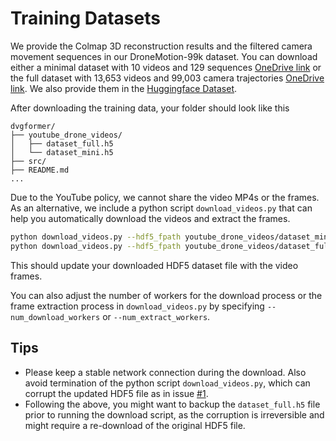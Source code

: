 # Training Datasets

We provide the Colmap 3D reconstruction results and the filtered camera movement sequences in our DroneMotion-99k dataset. You can download either a minimal dataset with 10 videos and 129 sequences [OneDrive link](https://1drv.ms/u/c/dfb1b9d32643ecdc/ERIEM1bBgvVHtqgyN4T-7qoBmiHYaHcAdUUz5McREVuI_w?e=qwOBge) or the full dataset with 13,653 videos and 99,003 camera trajectories [OneDrive link](https://1drv.ms/u/c/dfb1b9d32643ecdc/EcHhl1KtZrdHn4wkDJ9Kcg4BtwQCP3f3hKUHS7PArhprnw?e=SRkFjl). We also provide them in the [Huggingface Dataset](https://huggingface.co/datasets/yunzhong-hou/DroneMotion-99k).

After downloading the training data, your folder should look like this
```
dvgformer/
├── youtube_drone_videos/
│   ├── dataset_full.h5
│   └── dataset_mini.h5
├── src/
├── README.md
...
```

Due to the YouTube policy, we cannot share the video MP4s or the frames. As an alternative, we include a python script `download_videos.py` that can help you automatically download the videos and extract the frames. 
```sh
python download_videos.py --hdf5_fpath youtube_drone_videos/dataset_mini.h5
python download_videos.py --hdf5_fpath youtube_drone_videos/dataset_full.h5
```
This should update your downloaded HDF5 dataset file with the video frames. 

You can also adjust the number of workers for the download process or the frame extraction process in `download_videos.py` by specifying `--num_download_workers` or `--num_extract_workers`.

## Tips
- Please keep a stable network connection during the download. Also avoid termination of the python script `download_videos.py`, which can corrupt the updated HDF5 file as in issue [#1](https://github.com/hou-yz/dvgformer/issues/1).
- Following the above, you might want to backup the `dataset_full.h5` file prior to running the download script, as the corruption is irreversible and might require a re-download of the original HDF5 file.
